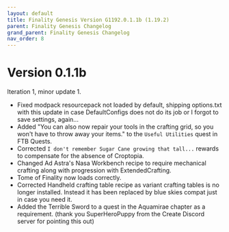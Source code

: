 ```yaml
---
layout: default
title: Finality Genesis Version G1192.0.1.1b (1.19.2)
parent: Finality Genesis Changelog
grand_parent: Finality Genesis Changelog
nav_order: 8
---
```


# Version 0.1.1b

Iteration 1, minor update 1.

- Fixed modpack resourcepack not loaded by default, shipping options.txt with this update in case DefaultConfigs does not do its job or I forgot to save settings, again...
- Added "You can also now repair your tools in the crafting grid, so you won't have to throw away your items." to the `Useful Utilities` quest in FTB Quests.
- Corrected `I don't remember Sugar Cane growing that tall...` rewards to compensate for the absence of Croptopia.
- Changed Ad Astra's Nasa Workbench recipe to require mechanical crafting along with progression with ExtendedCrafting.
- Tome of Finality now loads correctly.
- Corrected Handheld crafting table recipe as variant crafting tables is no longer installed. Instead it has been replaced by blue skies compat just in case you need it.
- Added the Terrible Sword to a quest in the Aquamirae chapter as a requirement. (thank you SuperHeroPuppy from the Create Discord server for pointing this out)
